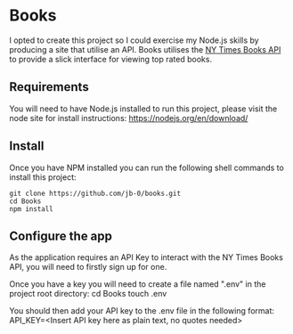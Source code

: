 # Books

I opted to create this project so I could exercise my Node.js skills by producing a site that
utilise an API. Books utilises the [NY Times Books API](https://developer.nytimes.com/docs/books-product/)
to provide a slick interface for viewing top rated books.

## Requirements
You will need to have Node.js installed to run this project, please visit the node site for install
instructions: https://nodejs.org/en/download/

## Install
Once you have NPM installed you can run the following shell commands to install this project:
```
git clone https://github.com/jb-0/books.git
cd Books
npm install
```

## Configure the app
As the application requires an API Key to interact with the NY Times Books API, you will need to
firstly sign up for one.

Once you have a key you will need to create a file named ".env" in the project root directory:
cd Books
touch .env

You should then add your API key to the .env file in the following format:
API_KEY=<Insert API key here as plain text, no quotes needed>
